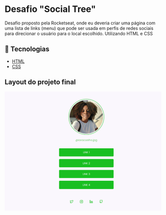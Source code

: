 # Desafio "Social Tree"

Desafio proposto pela Rocketseat, onde eu deveria criar uma página com uma lista de links (menu) que pode ser usada em perfis de redes sociais para direcionar o usuário para o local escolhido. Utilizando HTML e CSS

## 👾 Tecnologias
- [HTML](https://developer.mozilla.org/pt-BR/docs/Web/HTML)
- [CSS](https://developer.mozilla.org/pt-BR/docs/Web/CSS)

## Layout do projeto final
![imagem do projeto final](./assets/projetoSocialTree.png)

